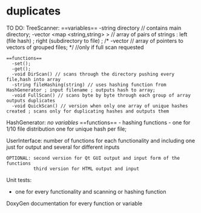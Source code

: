 duplicates
==========
TO DO:
TreeScanner:
    ==variables==
      -string directory // contains main directory;
      -vector <map <string,string> > // array of pairs of strings : left (file hash) ; right (subdirectory to file) ;
     /* -vector <vector> // array of pointers to vectors of grouped files; */ //only if full scan requested
      
    ==functions==
      -set();
      -get();
      -void DirScan() // scans through the directory pushing every file,hash into array 
      -string fileHashing(string) // uses hashing function from HashGenerator ; input filename ; outputs hash to array;
      -void FullScan() // scans byte by byte through each group of array outputs duplicates
      -void QuickScan() // version when only one array of unique hashes created ; scans only for duplicating hashes and outputs them
      
HashGenerator:
    *no variables*
    ==functions==
      - hashing functions - one for 1/10 file distribution one for unique hash per file;
      
UserInterface:
    number of functions for each functionality and including one just for output and several for different inputs
    
    OPTIONAL: second version for Qt GUI output and input form of the functions 
              third version for HTML output and input
              
Unit tests:
  - one for every functionality and scanning or hashing function
  
DoxyGen documentation for every function or variable
